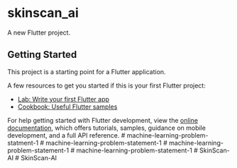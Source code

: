 # skinscan_ai

A new Flutter project.

## Getting Started

This project is a starting point for a Flutter application.

A few resources to get you started if this is your first Flutter project:

- [Lab: Write your first Flutter app](https://docs.flutter.dev/get-started/codelab)
- [Cookbook: Useful Flutter samples](https://docs.flutter.dev/cookbook)

For help getting started with Flutter development, view the
[online documentation](https://docs.flutter.dev/), which offers tutorials,
samples, guidance on mobile development, and a full API reference.
#   m a c h i n e - l e a r n i n g - p r o b l e m - s t a t m e n t - 1  
 #   m a c h i n e - l e a r n i n g - p r o b l e m - s t a t e m e n t - 1  
 #   m a c h i n e - l e a r n i n g - p r o b l e m - s t a t e m e n t - 1  
 #   m a c h i n e - l e a r n i n g - p r o b l e m - s t a t e m e n t - 1  
 #   S k i n S c a n - A I  
 #   S k i n S c a n - A I  
 